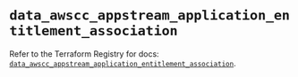 # `data_awscc_appstream_application_entitlement_association`

Refer to the Terraform Registry for docs: [`data_awscc_appstream_application_entitlement_association`](https://registry.terraform.io/providers/hashicorp/awscc/0.70.0/docs/data-sources/appstream_application_entitlement_association).

